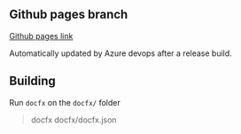 ## Github pages branch

[Github pages link](https://dsafa.github.io/audio-band/index.html)

Automatically updated by Azure devops after a release build.


## Building
Run `docfx` on the `docfx/` folder
> docfx docfx/docfx.json
